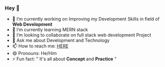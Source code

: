 ### Hey 👋

<!--
**Anupam-Panwar/Anupam-Panwar** is a ✨ _special_ ✨ repository because its `README.md` (this file) appears on your GitHub profile.

Here are some ideas to get you started:

-->

- 🔭 I’m currently working on Improving my Development Skills in field of <strong>Web Development</strong>
- 🌱 I’m currently learning MERN stack
- 👯 I’m looking to collaborate on full stack web development Project
- 💬 Ask me about Development and Technology
- 📫 How to reach me: [HERE](https://www.linkedin.com/in/anupam-panwar/)
- 😄 Pronouns: He/Him
- ⚡ Fun fact: " It's all about <strong>Concept</strong> and <strong>Practice</strong> "
